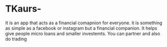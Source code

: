 
# TKaurs-
It is an app that acts as a financial comapnion for everyone. it is something as simple as a facebook or instagram but a financial companion. It helps give people micro loans and smaller investemts. You can partner and also do trading

